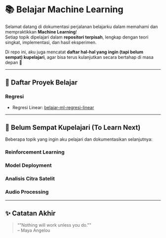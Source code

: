 # 📚 Belajar Machine Learning

Selamat datang di dokumentasi perjalanan belajarku dalam memahami dan mempraktikkan **Machine Learning**!  
Setiap topik dipelajari dalam **repositori terpisah**, lengkap dengan teori singkat, implementasi, dan hasil eksperimen.  

Di repo ini, aku juga mencatat **daftar hal-hal yang ingin (tapi belum sempat) kupelajari**, agar bisa terus kulanjutkan secara bertahap di masa depan 🚀

---

## 📖 Daftar Proyek Belajar

### Regresi
- Regresi Linear: [belajar-ml-regresi-linear](https://github.com/saazizau/belajar-ml-regresi-linear)

---

## 🌱 Belum Sempat Kupelajari (To Learn Next)

Beberapa topik yang ingin aku pelajari dan dokumentasikan selanjutnya:

### Reinforcement Learning

### Model Deployment

### Analisis Citra Satelit

### Audio Processing

---

## ✨ Catatan Akhir
> “"Nothing will work unless you do."”  
> – Maya Angelou
